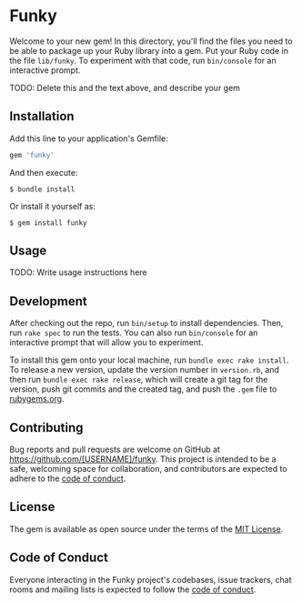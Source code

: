 # Funky

Welcome to your new gem! In this directory, you'll find the files you need to be able to package up your Ruby library into a gem. Put your Ruby code in the file `lib/funky`. To experiment with that code, run `bin/console` for an interactive prompt.

TODO: Delete this and the text above, and describe your gem

## Installation

Add this line to your application's Gemfile:

```ruby
gem 'funky'
```

And then execute:

    $ bundle install

Or install it yourself as:

    $ gem install funky

## Usage

TODO: Write usage instructions here

## Development

After checking out the repo, run `bin/setup` to install dependencies. Then, run `rake spec` to run the tests. You can also run `bin/console` for an interactive prompt that will allow you to experiment.

To install this gem onto your local machine, run `bundle exec rake install`. To release a new version, update the version number in `version.rb`, and then run `bundle exec rake release`, which will create a git tag for the version, push git commits and the created tag, and push the `.gem` file to [rubygems.org](https://rubygems.org).

## Contributing

Bug reports and pull requests are welcome on GitHub at https://github.com/[USERNAME]/funky. This project is intended to be a safe, welcoming space for collaboration, and contributors are expected to adhere to the [code of conduct](https://github.com/[USERNAME]/funky/blob/master/CODE_OF_CONDUCT.md).

## License

The gem is available as open source under the terms of the [MIT License](https://opensource.org/licenses/MIT).

## Code of Conduct

Everyone interacting in the Funky project's codebases, issue trackers, chat rooms and mailing lists is expected to follow the [code of conduct](https://github.com/[USERNAME]/funky/blob/master/CODE_OF_CONDUCT.md).
